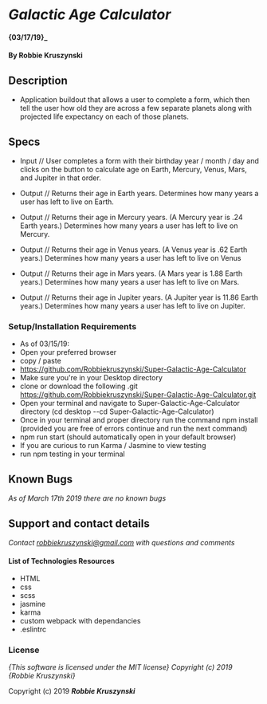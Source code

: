 # _Galactic Age Calculator_

#### {03/17/19}_

#### By **Robbie Kruszynski**

## Description

* Application buildout that allows a user to complete a form, which then tell the user how old they are across a few separate planets along with projected life expectancy on each of those planets.


## Specs
* Input //
User completes a form with their birthday year / month / day and clicks on the button to calculate age on Earth, Mercury, Venus, Mars, and Jupiter in that order.

* Output //
Returns their age in Earth years.
Determines how many years a user has left to live on Earth.

* Output //
Returns their age in Mercury years. (A Mercury year is .24 Earth years.)
Determines how many years a user has left to live on Mercury.

* Output //
Returns their age in Venus years. (A Venus year is .62 Earth years.)
Determines how many years a user has left to live on Venus


* Output //
Returns their age in Mars years. (A Mars year is 1.88 Earth years.)
Determines how many years a user has left to live on Mars.


* Output //
Returns their age in Jupiter years. (A Jupiter year is 11.86 Earth years.)
Determines how many years a user has left to live on Jupiter.


### Setup/Installation Requirements

* As of 03/15/19:
* Open your preferred browser
* copy / paste
* https://github.com/Robbiekruszynski/Super-Galactic-Age-Calculator
* Make sure you're in your Desktop directory
* clone or download the following .git https://github.com/Robbiekruszynski/Super-Galactic-Age-Calculator.git
* Open your terminal and navigate to Super-Galactic-Age-Calculator directory
(cd desktop --cd Super-Galactic-Age-Calculator)
* Once in your terminal and proper directory run the command
npm install (provided you are free of errors continue and run the next command)
* npm run start (should automatically open in your default browser)
* If you are curious to run Karma / Jasmine to view testing
* run npm testing in your terminal

## Known Bugs

_As of March 17th 2019 there are no known bugs_

## Support and contact details

_Contact robbiekruszynski@gmail.com with questions and comments_

#### List of Technologies Resources
* HTML
* css
* scss
* jasmine
* karma
* custom webpack with dependancies
* .eslintrc



### License

*{This software is licensed under the MIT license} Copyright (c) 2019 {Robbie Kruszynski}*

Copyright (c) 2019 **_Robbie Kruszynski_**
